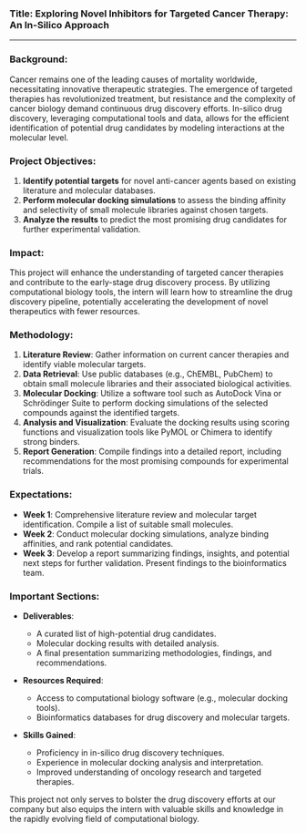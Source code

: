 ### Title: **Exploring Novel Inhibitors for Targeted Cancer Therapy: An In-Silico Approach**

---

### Background:
Cancer remains one of the leading causes of mortality worldwide, necessitating innovative therapeutic strategies. The emergence of targeted therapies has revolutionized treatment, but resistance and the complexity of cancer biology demand continuous drug discovery efforts. In-silico drug discovery, leveraging computational tools and data, allows for the efficient identification of potential drug candidates by modeling interactions at the molecular level.

### Project Objectives:
1. **Identify potential targets** for novel anti-cancer agents based on existing literature and molecular databases.
2. **Perform molecular docking simulations** to assess the binding affinity and selectivity of small molecule libraries against chosen targets.
3. **Analyze the results** to predict the most promising drug candidates for further experimental validation.

### Impact:
This project will enhance the understanding of targeted cancer therapies and contribute to the early-stage drug discovery process. By utilizing computational biology tools, the intern will learn how to streamline the drug discovery pipeline, potentially accelerating the development of novel therapeutics with fewer resources.

### Methodology:
1. **Literature Review**: Gather information on current cancer therapies and identify viable molecular targets.
2. **Data Retrieval**: Use public databases (e.g., ChEMBL, PubChem) to obtain small molecule libraries and their associated biological activities.
3. **Molecular Docking**: Utilize a software tool such as AutoDock Vina or Schrödinger Suite to perform docking simulations of the selected compounds against the identified targets.
4. **Analysis and Visualization**: Evaluate the docking results using scoring functions and visualization tools like PyMOL or Chimera to identify strong binders.
5. **Report Generation**: Compile findings into a detailed report, including recommendations for the most promising compounds for experimental trials.

### Expectations:
- **Week 1**: Comprehensive literature review and molecular target identification. Compile a list of suitable small molecules.
- **Week 2**: Conduct molecular docking simulations, analyze binding affinities, and rank potential candidates.
- **Week 3**: Develop a report summarizing findings, insights, and potential next steps for further validation. Present findings to the bioinformatics team.

### Important Sections:
- **Deliverables**: 
  - A curated list of high-potential drug candidates.
  - Molecular docking results with detailed analysis.
  - A final presentation summarizing methodologies, findings, and recommendations.
  
- **Resources Required**:
  - Access to computational biology software (e.g., molecular docking tools).
  - Bioinformatics databases for drug discovery and molecular targets.

- **Skills Gained**:
  - Proficiency in in-silico drug discovery techniques.
  - Experience in molecular docking analysis and interpretation.
  - Improved understanding of oncology research and targeted therapies.

This project not only serves to bolster the drug discovery efforts at our company but also equips the intern with valuable skills and knowledge in the rapidly evolving field of computational biology.